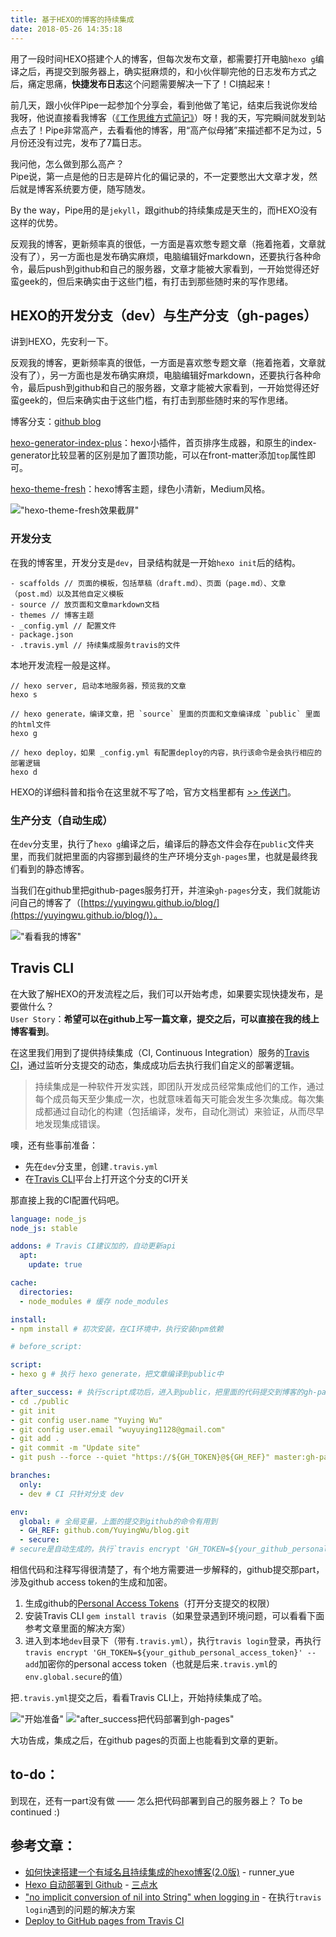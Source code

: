 ```yaml
---
title: 基于HEXO的博客的持续集成
date: 2018-05-26 14:35:18
---
```


用了一段时间HEXO搭建个人的博客，但每次发布文章，都需要打开电脑`hexo g`编译之后，再提交到服务器上，确实挺麻烦的，和小伙伴聊完他的日志发布方式之后，痛定思痛，**快捷发布日志**这个问题需要解决一下了！CI搞起来！

<!-- more -->

前几天，跟小伙伴Pipe一起参加个分享会，看到他做了笔记，结束后我说你发给我呀，他说直接看我博客（[《工作思维方式简记》](https://zhoukekestar.github.io/notes/2018/05/25/better-me.html)）呀！我的天，写完瞬间就发到站点去了！Pipe非常高产，去看看他的博客，用“高产似母猪”来描述都不足为过，5月份还没有过完，发布了7篇日志。

我问他，怎么做到那么高产？  
Pipe说，第一点是他的日志是碎片化的偏记录的，不一定要憋出大文章才发，然后就是博客系统要方便，随写随发。

By the way，Pipe用的是`jekyll`，跟github的持续集成是天生的，而HEXO没有这样的优势。

反观我的博客，更新频率真的很低，一方面是喜欢憋专题文章（拖着拖着，文章就没有了），另一方面也是发布确实麻烦，电脑编辑好markdown，还要执行各种命令，最后push到github和自己的服务器，文章才能被大家看到，一开始觉得还好蛮geek的，但后来确实由于这些门槛，有打击到那些随时来的写作思绪。

## HEXO的开发分支（dev）与生产分支（gh-pages）

讲到HEXO，先安利一下。

反观我的博客，更新频率真的很低，一方面是喜欢憋专题文章（拖着拖着，文章就没有了），另一方面也是发布确实麻烦，电脑编辑好markdown，还要执行各种命令，最后push到github和自己的服务器，文章才能被大家看到，一开始觉得还好蛮geek的，但后来确实由于这些门槛，有打击到那些随时来的写作思绪。

博客分支：[github blog](https://github.com/YuyingWu/blog)

[hexo-generator-index-plus](https://github.com/YuyingWu/hexo-generator-index-plus/blob/master/README.md)：hexo小插件，首页排序生成器，和原生的index-generator比较显著的区别是加了置顶功能，可以在front-matter添加`top`属性即可。

[hexo-theme-fresh](https://github.com/YuyingWu/hexo-theme-fresh)：hexo博客主题，绿色小清新，Medium风格。

!["hexo-theme-fresh效果截屏"](https://github.com/YuyingWu/blog/blob/dev/source/_images/screenshot.gif)

### 开发分支

在我的博客里，开发分支是`dev`，目录结构就是一开始`hexo init`后的结构。

```
- scaffolds // 页面的模板，包括草稿（draft.md）、页面（page.md）、文章（post.md）以及其他自定义模板
- source // 放页面和文章markdown文档
- themes // 博客主题
- _config.yml // 配置文件
- package.json
- .travis.yml // 持续集成服务travis的文件
```

本地开发流程一般是这样。

```
// hexo server, 启动本地服务器，预览我的文章
hexo s 

// hexo generate，编译文章，把 `source` 里面的页面和文章编译成 `public` 里面的html文件
hexo g

// hexo deploy，如果 _config.yml 有配置deploy的内容，执行该命令是会执行相应的部署逻辑
hexo d
```

HEXO的详细科普和指令在这里就不写了哈，官方文档里都有 [>> 传送门](https://hexo.io/docs/)。

### 生产分支（自动生成）

在`dev`分支里，执行了`hexo g`编译之后，编译后的静态文件会存在`public`文件夹里，而我们就把里面的内容挪到最终的生产环境分支`gh-pages`里，也就是最终我们看到的静态博客。

当我们在github里把github-pages服务打开，并渲染`gh-pages`分支，我们就能访问自己的博客了（[https://yuyingwu.github.io/blog/](https://yuyingwu.github.io/blog/)）。

!["看看我的博客"](https://github.com/YuyingWu/blog/blob/dev/source/_images/hexo-travis-screenshot.png)

## Travis CLI

在大致了解HEXO的开发流程之后，我们可以开始考虑，如果要实现快捷发布，是要做什么？  
`User Story`：**希望可以在github上写一篇文章，提交之后，可以直接在我的线上博客看到**。

在这里我们用到了提供持续集成（CI, Continuous Integration）服务的[Travis CI](https://travis-ci.org/)，通过监听分支提交的动态，集成成功后去执行我们自定义的部署逻辑。

> 持续集成是一种软件开发实践，即团队开发成员经常集成他们的工作，通过每个成员每天至少集成一次，也就意味着每天可能会发生多次集成。每次集成都通过自动化的构建（包括编译，发布，自动化测试）来验证，从而尽早地发现集成错误。

噢，还有些事前准备：

* 先在`dev`分支里，创建`.travis.yml`
* 在[Travis CLI](https://travis-ci.org/)平台上打开这个分支的CI开关

那直接上我的CI配置代码吧。

```yml
language: node_js
node_js: stable

addons: # Travis CI建议加的，自动更新api
  apt:
    update: true

cache:
  directories: 
  - node_modules # 缓存 node_modules

install:
- npm install # 初次安装，在CI环境中，执行安装npm依赖

# before_script: 

script:
- hexo g # 执行 hexo generate，把文章编译到public中

after_success: # 执行script成功后，进入到public，把里面的代码提交到博客的gh-pages分支
- cd ./public
- git init
- git config user.name "Yuying Wu"
- git config user.email "wuyuying1128@gmail.com"
- git add .
- git commit -m "Update site"
- git push --force --quiet "https://${GH_TOKEN}@${GH_REF}" master:gh-pages

branches:
  only:
  - dev # CI 只针对分支 dev

env:
  global: # 全局变量，上面的提交到github的命令有用到
  - GH_REF: github.com/YuyingWu/blog.git
  - secure: 
# secure是自动生成的，执行`travis encrypt 'GH_TOKEN=${your_github_personal_access_token}' --add`
```

相信代码和注释写得很清楚了，有个地方需要进一步解释的，github提交那part，涉及github access token的生成和加密。

1. 生成github的[Personal Access Tokens](https://github.com/settings/tokens)（打开分支提交的权限）
2. 安装Travis CLI `gem install travis`（如果登录遇到环境问题，可以看看下面参考文章里面的解决方案）
3. 进入到本地`dev`目录下（带有`.travis.yml`），执行`travis login`登录，再执行`travis encrypt 'GH_TOKEN=${your_github_personal_access_token}' --add`加密你的personal access token（也就是后来`.travis.yml`的`env.global.secure`的值）

把`.travis.yml`提交之后，看看Travis CLI上，开始持续集成了哈。

!["开始准备"](https://github.com/YuyingWu/blog/blob/dev/source/_images/hexo-travis-1.png)
!["after_success把代码部署到gh-pages"](https://github.com/YuyingWu/blog/blob/dev/source/_images/hexo-travis-2.png)

大功告成，集成之后，在github pages的页面上也能看到文章的更新。

## to-do：

到现在，还有一part没有做 —— 怎么把代码部署到自己的服务器上？ To be continued :)

## 参考文章：

* [如何快速搭建一个有域名且持续集成的hexo博客(2.0版)](https://juejin.im/post/596e39916fb9a06baf2ed273) - runner_yue
* [Hexo 自动部署到 Github](http://lotabout.me/2016/Hexo-Auto-Deploy-to-Github/) - [三点水](http://lotabout.me/)
* ["no implicit conversion of nil into String" when logging in](https://github.com/travis-ci/travis.rb/issues/190) - 在执行`travis login`遇到的问题的解决方案
* [Deploy to GitHub pages from Travis CI](https://iamstarkov.com/deploy-gh-pages-from-travis/)
